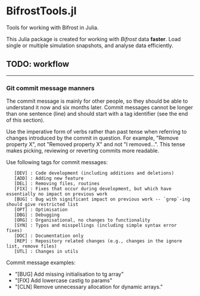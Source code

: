 # BifrostTools.jl
Tools for working with Bifrost in Julia.

This Julia package is created for working with *Bifrost* data **faster**. 
Load single or multiple simulation snapshots, and analyse data efficiently. 

## TODO: workflow
___
### Git commit message manners
The commit message is mainly for other people, so they should be able to understand it now and six months later. Commit messages cannot be longer than one sentence (line) and should start with a tag identifier (see the end of this section).

Use the imperative form of verbs rather than past tense when referring to changes introduced by the commit in question. For example, "Remove property X", not "Removed property X" and not "I removed...". This tense makes picking, reviewing or reverting commits more readable.

Use following tags for commit messages:

       [DEV] : Code development (including additions and deletions)
       [ADD] : Adding new feature
       [DEL] : Removing files, routines
       [FIX] : Fixes that occur during development, but which have essentially no impact on previous work
       [BUG] : Bug with significant impact on previous work -- `grep`-ing should give restricted list
       [OPT] : Optimisation
       [DBG] : Debugging
       [ORG] : Organisational, no changes to functionality
       [SYN] : Typos and misspellings (including simple syntax error fixes)
       [DOC] : Documentation only
       [REP] : Repository related changes (e.g., changes in the ignore list, remove files)
       [UTL] : Changes in utils

Commit message examples:

* "[BUG] Add missing initialisation to tg array"
* "[FIX] Add lowercase castig to params"
* "[CLN] Remove unnecessary allocation for dynamic arrays."
